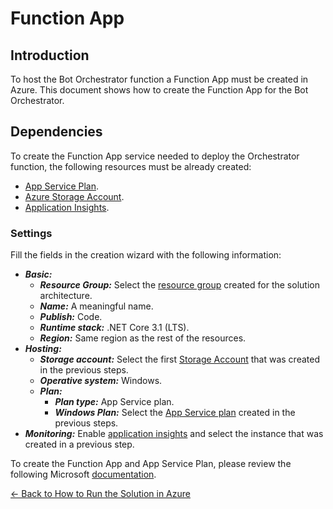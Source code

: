 # Function App

## Introduction
To host the Bot Orchestrator function a Function App must be created in Azure. This document shows how to create the Function App for the Bot Orchestrator.

## Dependencies
To create the Function App service needed to deploy the Orchestrator function, the following resources must be already created:

- [App Service Plan](service_plan.md). 
- [Azure Storage Account](storage_account.md).
- [Application Insights](application_insights.md). 

### Settings
Fill the fields in the creation wizard with the following information:

- ***Basic:***
    - ***Resource Group:*** Select the [resource group](readme.md#architecture-resource-group) created for the solution architecture.
    - ***Name:*** A meaningful name.
    - ***Publish:*** Code.
    - ***Runtime stack:*** .NET Core 3.1 (LTS).
    - ***Region:*** Same region as the rest of the resources.
- ***Hosting:*** 
    - ***Storage account:*** Select the first [Storage Account](storage_account.md) that was created in the previous steps. 
    - ***Operative system:*** Windows. 
    - ***Plan:***
        - ***Plan type:*** App Service plan.
        - ***Windows Plan:*** Select the [App Service plan](service_plan.md) created in the previous steps. 
- ***Monitoring:*** Enable [application insights](application_insights.md) and select the instance that was created in a previous step.

To create the Function App and App Service Plan, please review the following Microsoft [documentation](https://docs.microsoft.com/en-us/azure/azure-functions/functions-create-function-app-portal#create-a-function-app).


[← Back to How to Run the Solution in Azure](README.md#how-to-run-the-solution-in-azure)